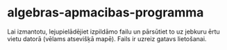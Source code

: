 # algebras-apmacibas-programma
Lai izmantotu, lejupielādējiet izpildāmo failu un pārsūtiet to uz jebkuru ērtu vietu datorā (vēlams atsevišķā mapē). Fails ir uzreiz gatavs lietošanai.
